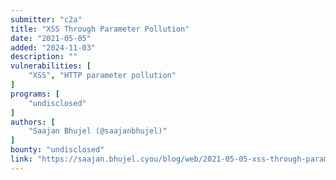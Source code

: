 ```yaml
---
submitter: "c2a"
title: "XSS Through Parameter Pollution"
date: "2021-05-05"
added: "2024-11-03"
description: ""
vulnerabilities: [
    "XSS", "HTTP parameter pollution"
]
programs: [
    "undisclosed"
]
authors: [
    "Saajan Bhujel (@saajanbhujel)"
]
bounty: "undisclosed"
link: "https://saajan.bhujel.cyou/blog/web/2021-05-05-xss-through-parameter-pollution"
---
```




